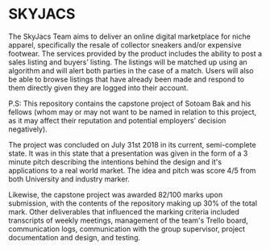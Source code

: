 # SKYJACS

The SkyJacs Team aims to deliver an online digital marketplace for niche apparel, specifically the resale of collector sneakers and/or expensive footwear. The services provided by the product includes the ability to post a sales listing and buyers’ listing. The listings will be matched up using an algorithm and will alert both parties in the case of a match. Users will also be able to browse listings that have already been made and respond to them directly given they are logged into their account.

P.S: This repository contains the capstone project of Sotoam Bak and his fellows (whom may or may not want to be named in relation to this project, as it may affect their reputation and potential employers' decision negatively). 

The project was concluded on July 31st 2018 in its current, semi-complete state. It was in this state that a presentation was given in the form of a 3 minute pitch describing the intentions behind the design and it's applications to a real world market. The idea and pitch was score 4/5 from both University and industry marker.

Likewise, the capstone project was awarded 82/100 marks upon submission, with the contents of the repository making up 30% of the total mark. Other deliverables that influenced the marking criteria included transcripts of weekly meetings, management of the team's Trello board, communication logs, communication with the group supervisor, project documentation and design, and testing.
